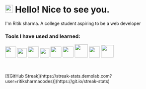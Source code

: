 # <img src="https://raw.githubusercontent.com/Tarikul-Islam-Anik/Animated-Fluent-Emojis/master/Emojis/Smilies/Smiling%20Face%20with%20Sunglasses.png" alt="Smiling Face with Sunglasses" width="25" height="25" /> Hello! Nice to see you.
I'm Ritik sharma. A college student aspiring to be a web developer

<h3>Tools I have used and learned:</h3>
<p>
  <img width="35px" src="https://cdn.jsdelivr.net/gh/devicons/devicon@latest/icons/cplusplus/cplusplus-original.svg" />          
  <img width="30px" src="https://cdn.jsdelivr.net/gh/devicons/devicon@latest/icons/html5/html5-original.svg" />
  <img width="35px" src="https://cdn.jsdelivr.net/gh/devicons/devicon@latest/icons/tailwindcss/tailwindcss-original.svg" />          
  <img width="30px" src="https://cdn.jsdelivr.net/gh/devicons/devicon@latest/icons/javascript/javascript-original.svg" />
  <img width="35px" src="https://cdn.jsdelivr.net/gh/devicons/devicon@latest/icons/react/react-original.svg" />          
  <img width="35px" src="https://cdn.jsdelivr.net/gh/devicons/devicon@latest/icons/express/express-original.svg" />          
  <img width="42px" src="https://cdn.jsdelivr.net/gh/devicons/devicon@latest/icons/mysql/mysql-plain-wordmark.svg" />
  <img width="35px" src="https://cdn.jsdelivr.net/gh/devicons/devicon@latest/icons/postgresql/postgresql-original.svg" />                 
  <img width="40px" src="https://cdn.jsdelivr.net/gh/devicons/devicon@latest/icons/git/git-plain-wordmark.svg" />          
</p><br><br>
[![GitHub Streak](https://streak-stats.demolab.com?user=ritiksharmacodes)](https://git.io/streak-stats)

